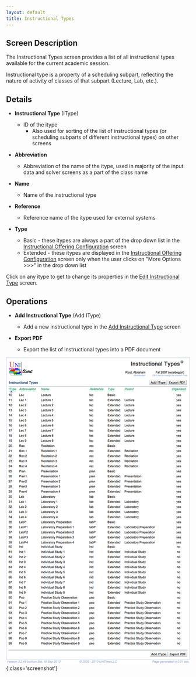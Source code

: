 ```yaml
---
layout: default
title: Instructional Types
---
```



## Screen Description

The Instructional Types screen provides a list of all instructional types available for the current academic session.

Instructional type is a property of a scheduling subpart, reflecting the nature of activity of classes of that subpart (Lecture, Lab, etc.).

## Details

* **Instructional Type** (IType)
	* ID of the itype
		* Also used for sorting of the list of instructional types (or scheduling subparts of different instructional types) on other screens

* **Abbreviation**
	* Abbreviation of the name of the itype, used in majority of the input data and solver screens as a part of the class name

* **Name**
	* Name of the instructional type

* **Reference**
	* Reference name of the itype used for external systems

* **Type**
	* Basic - these itypes are always a part of the drop down list in the [Instructional Offering Configuration](instructional-offering-configuration) screen
	* Extended - these itypes are displayed in the [Instructional Offering Configuration](instructional-offering-configuration) screen only when the user clicks on "More Options >>>" in the drop down list

Click on any itype to get to change its properties in the [Edit Instructional Type](edit-instructional-type) screen.

## Operations

* **Add Instructional Type** (Add IType)
	* Add a new instructional type in the [Add Instructional Type](add-instructional-type) screen

* **Export PDF**
	* Export the list of instructional types into a PDF document


![Instructional Types](images/instructional-types-1.png){:class='screenshot'}
